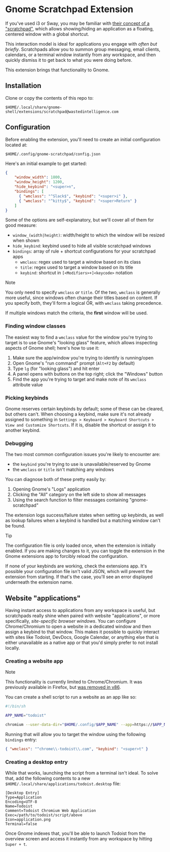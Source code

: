 # Gnome Scratchpad Extension

If you've used i3 or Sway, you may be familiar with [their concept of a
"scratchpad"](https://i3wm.org/docs/userguide.html#_scratchpad), which allows
showing/hiding an application as a floating, centered window with a global
shortcut.

This interaction model is ideal for applications you engage with _often but
briefly_. Scratchpads allow you to summon group messaging, email clients,
calendars, or a terminal window instantly from any workspace, and then quickly
dismiss it to get back to what you were doing before.

This extension brings that functionality to Gnome.

## Installation

Clone or copy the contents of this repo to:

```$HOME/.local/share/gnome-shell/extensions/scratchpad@wastedintelligence.com```

## Configuration

Before enabling the extension, you'll need to create an initial configuration
located at:

```$HOME/.config/gnome-scratchpad/config.json```

Here's an initial example to get started:

```json
{
    "window_width": 1800,
    "window_height": 1200,
    "hide_keybind": "<super>n",
    "bindings": [
      { "wmclass": "^Slack$", "keybind": "<super>i" },
      { "wmclass": "^kitty$", "keybind": "<super>Return" }
    ]
}
```

Some of the options are self-explanatory, but we'll cover all of them for good
measure:

* `window_(width|height)`: width/height to which the window will be resized when shown
* `hide_keybind`: keybind used to hide all visible scratchpad windows
* `bindings`: array of rule + shortcut configurations for your scratchpad apps
    * `wmclass`: regex used to target a window based on its class
    * `title`: regex used to target a window based on its title
    * `keybind`: shortcut in `[<Modifiers>+]<keycode>` notation

> [!NOTE]
> You only need to specify `wmclass` _or_ `title`. Of the two, `wmclass` is
> generally more useful, since windows often change their titles based on content.
> If you specify both, they'll form a logical OR, with `wmclass` taking precedence.
>
> If multiple windows match the criteria, the **first** window will be used.

### Finding window classes

The easiest way to find a `wmclass` value for the window you're trying to target
is to use Gnome's "looking glass" feature, which allows inspecting aspects of
Gnome shell; here's how to use it:

1. Make sure the app/window you're trying to identify is running/open
2. Open Gnome's "run command" prompt (`Alt+F2` by default)
3. Type `lg` (for "looking glass") and hit enter
4. A panel opens with buttons on the top right; click the "Windows" button
5. Find the app you're trying to target and make note of its `wmclass` attribute value

### Picking keybinds

Gnome reserves certain keybinds by default; some of these can be cleared, but
others can't. When choosing a keybind, make sure it's not already assigned to
something in `Settings > Keyboard > Keyboard Shortcuts > View and Customize Shortcuts`.
If it is, disable the shortcut or assign it to another keybind.

### Debugging

The two most common configuration issues you're likely to encounter are:

* the `keybind` you're trying to use is unavailable/reserved by Gnome
* the `wmclass` or `title` isn't matching any windows

You can diagnose both of these pretty easily by:

1. Opening Gnome's "Logs" application
2. Clicking the "All" category on the left side to show all messages
3. Using the search function to filter messages containing "gnome-scratchpad"

The extension logs success/failure states when setting up keybinds, as well as
lookup failures when a keybind is handled but a matching window can't be found.

> [!TIP]
> The configuration file is only loaded once, when the extension is initially
> enabled. If you are making changes to it, you can toggle the extension in the
> Gnome extensions app to forcibly reload the configuration.

If none of your keybinds are working, check the extensions app. It's possible
your configuration file isn't valid JSON, which will prevent the extension from
starting. If that's the case, you'll see an error displayed underneath the
extension name.

## Website "applications"

Having instant access to applications from any workspace is useful, but
scratchpads really shine when paired with website "applications", or more
specifically, _site-specific browser windows_. You can configure Chrome/Chromium
to open a website in a dedicated window and then assign a keybind to that
window. This makes it possible to quickly interact with sites like Todoist,
DevDocs, Google Calendar, or anything else that is either unavailable as a
native app or that you'd simply prefer to not install locally.

### Creating a website app

> [!NOTE]
> This functionality is currently limited to Chrome/Chromium. It was previously
> available in Firefox, but [was removed in v86](https://bugzilla.mozilla.org/show_bug.cgi?id=1682593).

You can create a shell script to run a website as an app like so:

```bash
#!/bin/sh

APP_NAME="todoist"

chromium --user-data-dir="$HOME/.config/$APP_NAME" --app=https://$APP_NAME.com
```

Running that will allow you to target the window using the following `bindings` entry:

```json
{ "wmclass": "^chrome\\-todoist\\.com", "keybind": "<super>t" }
```

### Creating a desktop entry

While that works, launching the script from a terminal isn't ideal. To solve that,
add the following contents to a new `$HOME/.local/share/applications/todoist.desktop` file:

```desktop
[Desktop Entry]
Type=Application
Encoding=UTF-8
Name=Todoist
Comment=Todoist Chromium Web Application
Exec=/path/to/todoist/script/above
Icon=application.png
Terminal=false
```

Once Gnome indexes that, you'll be able to launch Todoist from the overview
screen and access it instantly from any workspace by hitting `Super + t`.
